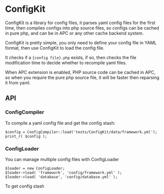 ConfigKit
=============

ConfigKit is a library for config files, it parses yaml config files for the
first time, then compiles configs into php source files, so configs can be cached 
in pure php, and can be in APC or any other cache backend system.

ConfigKit is pretty simple, you only need to define your config file in YAML format,
then use ConfigKit to load the config file.

It checks if a `{config file}.php` exists, if so, then checks the file
modification time to decide whether to recompile yaml files.

When APC extension is enabled, PHP source code can be cached in APC, so when 
you require the pure php source file, it will be faster then reparsing it from yaml.


## API

### ConfigCompiler

To compile a yaml config file and get the config stash:

    $config = ConfigCompiler::load('tests/ConfigKit/data/framework.yml');
    print_r( $config );

### ConfigLoader

You can manage multiple config files with ConfigLoader 

    $loader = new ConfigLoader;
    $loader->load( 'framework', 'config/framework.yml' );
    $loader->load( 'database', 'config/database.yml' );

To get config stash


